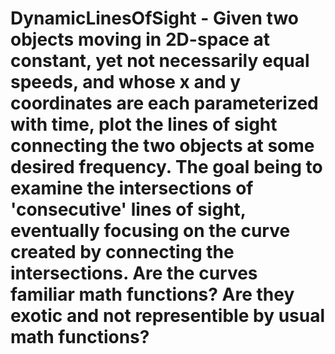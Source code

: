 # DynamicLinesOfSight - Given two objects moving in 2D-space at constant, yet not necessarily equal speeds, and whose x and y coordinates are each parameterized with time, plot the lines of sight connecting the two objects at some desired frequency. The goal being to examine the intersections of 'consecutive' lines of sight, eventually focusing on the curve created by connecting the intersections. Are the curves familiar math functions? Are they exotic and not representible by usual math functions?
